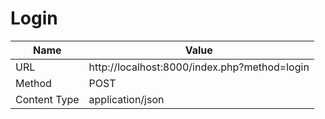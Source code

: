 # Login
|Name|Value|
|-----|------|
|URL| http://localhost:8000/index.php?method=login |
|Method| POST |
|Content Type| application/json 
